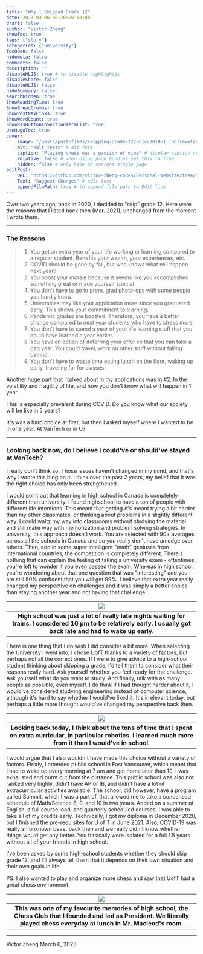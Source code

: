 ```yaml
---
title: "Why I Skipped Grade 12"
date: 2023-03-06T00:20:59-08:00
draft: false
author: "Victor Zheng"
showToc: true
tags: ["story"]
categories: ["university"]
TocOpen: false
hidemeta: false
comments: false
description: ""
disableHLJS: true # to disable highlightjs
disableShare: false
disableHLJS: false
hideSummary: false
searchHidden: true
ShowReadingTime: true
ShowBreadCrumbs: true
ShowPostNavLinks: true
ShowWordCount: true
ShowRssButtonInSectionTermList: true
UseHugoToc: true
cover:
    image: "/posts/post-files/skipping-grade-12/bcjcc2019-1.jpg?raw=true" # image path/url
    alt: "<alt text>" # alt text
    caption: "Playing chess was a passion of mine" # display caption under cover
    relative: false # when using page bundles set this to true
    hidden: false # only hide on current single page
editPost:
    URL: "https://github.com/victor-zheng-codes/Personal-Website/tree/main/content"
    Text: "Suggest Changes" # edit text
    appendFilePath: true # to append file path to Edit link
---
```


Over two years ago, back in 2020, I decided to "skip" grade 12. Here were the reasons that I listed back then (Mar. 2021), unchanged from the moment I wrote them. 

--- 

### The Reasons

> 1. You get an extra year of your life working or learning compared to a regular student. Benefits your wealth, your experiences, etc.
> 2. COVID should be gone by fall, but who knows what will happen next year?
> 3. You boost your morale because it seems like you accomplished something great or made yourself special
> 4. You don't have to go to prom, grad photo-ops with some people you hardly know
> 5. Universities may like your application more since you graduated early. This shows your commitment to learning.
> 6. Pandemic grades are boosted. Therefore, you have a better chance compared to next year students who have to stress more.
> 7. You don't have to spend a year of your life learning stuff that you could have learned a year earlier.
> 8. You have an option of deferring your offer so that you can take a gap year. You could travel, work on other stuff without falling behind.
> 9. You don't have to waste time eating lunch on the floor, waking up early, traveling far for classes.


Another huge part that I talked about in my applications was in #2. In the volatility and fragility of life, and how you don't know what will happen in 1 year

This is especially prevalent during COVID. Do you know what our society will be like in 5 years?

It's was a hard choice at first, but then I asked myself where I wanted to be in one year. At VanTech or in U?


--- 



### Looking back now, do I believe I could've or should've stayed at VanTech? 

I really don't think so. Those issues haven't changed in my mind, and that's why I wrote this blog on it. I think over the past 2 years, my belief that it was the right choice has only been strengthened. 

I would point out that learning in high school in Canada is completely different than university. I found highschool to have a ton of people with different life intentions. This meant that getting A's meant trying a bit harder than my other classmates, or thinking about problems in a slightly different way. I could waltz my way into classrooms without studying the material and still make way with memorization and problem solving strategies. In university, this approach doesn't work. You are selected with 90+ averages across all the schools in Canada and so you really don't have an edge over others. Then, add in some super intelligent "math" geniuses from international countries, the competition is completely different. There's nothing that can explain the feeling of taking a university exam - oftentimes, you're left to wonder if you even passed the exam. Whereas in high school, you're wondering about that one question that was "interesting" and you are still 50% confident that you will get 99%. I believe that extra year really changed my perspective on challenges and it was simply a better choice than staying another year and not having that challenge.

|![](/posts/post-files/skipping-grade-12/late_nights.JPG?raw=true)|
| :--: |
| <b> High school was just a lot of really late nights waiting for trains. I considered 10 pm to be relatively early. I usually got back late and had to wake up early. </b>|


There is one thing that I do wish I did consider a bit more. When selecting the University I went into, I chose UofT thanks to a variety of factors, but perhaps not all the correct ones. If I were to give advice to a high-school student thinking about skipping a grade, I'd tell them to consider what their reasons really hard. Ask yourself whether you feel ready for the challenge. Ask yourself what do you want to study. And finally, talk with as many people as possible, even myself. I do think if I had thought harder about it, I would've considered studying engineering instead of computer science, although it's hard to say whether I would've liked it. It's irrelevant today, but perhaps a little more thought would've changed my perspective back then. 

|![](/posts/post-files/skipping-grade-12/robotics.jpg?raw=true)|
| :--: |
| <b> Looking back today, I think about the tons of time that I spent on extra curricular, in particular robotics. I learned much more from it than I would've in school.</b>|


I would argue that I also wouldn't have made this choice without a variety of factors. Firstly, I attended public school in East Vancouver, which meant that I had to wake up every morning at 7 am and get home later than 10. I was exhausted and burnt out from the distance. This public school was also not ranked very highly, didn't have AP or IB, and didn't have a lot of extracurricular activities available. The school, did however, have a program called Summit, which I was a part of, that allowed me to take a condensed schedule of Math/Science 8, 9, and 10 in two years. Added on a summer of English, a full course load, and quarterly scheduled courses, I was able to take all of my credits early.  Technically, I got my diploma in December 2020, but I finished the pre-requisites for U of T in June 2021. Also, COVID-19 was really an unknown beast back then and we really didn't know whether things would get any better. You basically were isolated for a full 1.5 years without all of your friends in high school. 

I've been asked by some high-school students whether they should skip grade 12, and I'll always tell them that it depends on their own situation and their own goals in life. 

PS. I also wanted to play and organize more chess and saw that UofT had a great chess environment. 


|![](/posts/post-files/skipping-grade-12/chess_club.jpg?raw=true)|
| :--: |
| <b>This was one of my favourite memories of high school, the Chess Club that I founded and led as President. We literally played chess everyday at lunch in Mr. Macleod's room.</b>|

--- 

Victor Zheng
March 6, 2023